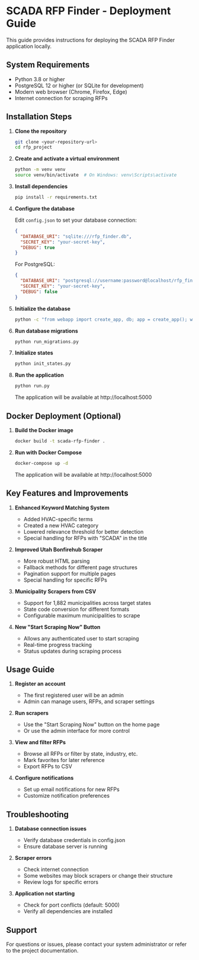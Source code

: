 # SCADA RFP Finder - Deployment Guide

This guide provides instructions for deploying the SCADA RFP Finder application locally.

## System Requirements

- Python 3.8 or higher
- PostgreSQL 12 or higher (or SQLite for development)
- Modern web browser (Chrome, Firefox, Edge)
- Internet connection for scraping RFPs

## Installation Steps

1. **Clone the repository**

   ```bash
   git clone <your-repository-url>
   cd rfp_project
   ```

2. **Create and activate a virtual environment**

   ```bash
   python -m venv venv
   source venv/bin/activate  # On Windows: venv\Scripts\activate
   ```

3. **Install dependencies**

   ```bash
   pip install -r requirements.txt
   ```

4. **Configure the database**

   Edit `config.json` to set your database connection:

   ```json
   {
     "DATABASE_URI": "sqlite:///rfp_finder.db",
     "SECRET_KEY": "your-secret-key",
     "DEBUG": true
   }
   ```

   For PostgreSQL:
   ```json
   {
     "DATABASE_URI": "postgresql://username:password@localhost/rfp_finder",
     "SECRET_KEY": "your-secret-key",
     "DEBUG": false
   }
   ```

5. **Initialize the database**

   ```bash
   python -c "from webapp import create_app, db; app = create_app(); with app.app_context(): db.create_all()"
   ```

6. **Run database migrations**

   ```bash
   python run_migrations.py
   ```

7. **Initialize states**

   ```bash
   python init_states.py
   ```

8. **Run the application**

   ```bash
   python run.py
   ```

   The application will be available at http://localhost:5000

## Docker Deployment (Optional)

1. **Build the Docker image**

   ```bash
   docker build -t scada-rfp-finder .
   ```

2. **Run with Docker Compose**

   ```bash
   docker-compose up -d
   ```

   The application will be available at http://localhost:5000

## Key Features and Improvements

1. **Enhanced Keyword Matching System**
   - Added HVAC-specific terms
   - Created a new HVAC category
   - Lowered relevance threshold for better detection
   - Special handling for RFPs with "SCADA" in the title

2. **Improved Utah Bonfirehub Scraper**
   - More robust HTML parsing
   - Fallback methods for different page structures
   - Pagination support for multiple pages
   - Special handling for specific RFPs

3. **Municipality Scrapers from CSV**
   - Support for 1,882 municipalities across target states
   - State code conversion for different formats
   - Configurable maximum municipalities to scrape

4. **New "Start Scraping Now" Button**
   - Allows any authenticated user to start scraping
   - Real-time progress tracking
   - Status updates during scraping process

## Usage Guide

1. **Register an account**
   - The first registered user will be an admin
   - Admin can manage users, RFPs, and scraper settings

2. **Run scrapers**
   - Use the "Start Scraping Now" button on the home page
   - Or use the admin interface for more control

3. **View and filter RFPs**
   - Browse all RFPs or filter by state, industry, etc.
   - Mark favorites for later reference
   - Export RFPs to CSV

4. **Configure notifications**
   - Set up email notifications for new RFPs
   - Customize notification preferences

## Troubleshooting

1. **Database connection issues**
   - Verify database credentials in config.json
   - Ensure database server is running

2. **Scraper errors**
   - Check internet connection
   - Some websites may block scrapers or change their structure
   - Review logs for specific errors

3. **Application not starting**
   - Check for port conflicts (default: 5000)
   - Verify all dependencies are installed

## Support

For questions or issues, please contact your system administrator or refer to the project documentation.
